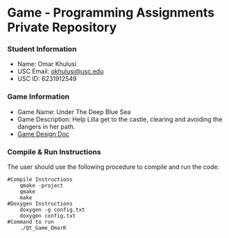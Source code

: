# Game - Programming Assignments Private Repository
### Student Information
  + Name: Omar Khulusi
  + USC Email: okhulusi@usc.edu
  + USC ID: 6231912549

### Game Information
  + Game Name: Under The Deep Blue Sea
  + Game Description: Help Lilla get to the castle, clearing and avoiding the dangers in her path.
  + [Game Design Doc](GameDesignDoc.md)


### Compile & Run Instructions
The user should use the following procedure to compile and run the code:
```shell
#Compile Instructions
	qmake -project
	qmake
	make
#Doxygen Instructions
	doxygen -g config.txt
	doxygen config.txt
#Command to run
	./Qt_Game_OmarK
```
